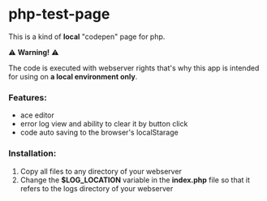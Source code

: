 # php-test-page
This is a kind of **local** "codepen" page for php. 

:warning: **Warning!** :warning: 

The code is executed with webserver rights that's why this app is intended for using on **a local environment only**. 


### Features:
- ace editor
- error log view and ability to clear it by button click
- code auto saving to the browser's localStarage


### Installation:
1. Copy all files to any directory of your webserver
2. Change the **$LOG_LOCATION** variable in the **index.php** file so that it refers to the logs directory of your webserver
